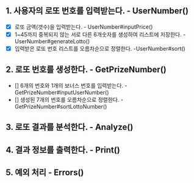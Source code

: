 ## 1. 사용자의 로또 번호를 입력받는다.  - UserNumber()
- [x] 로또 금액(갯수)을 입력받는다.  - UserNumber#inputPrice()
- [x] 1~45까지 중복되지 않는 서로 다른 6개숫자를 생성하여 리스트에 저장한다.  - UserNumber#generateLotto()
- [x] 입력받은 로또 번호 리스트를 오름차순으로 정렬한다.  -UserNumber#sort()

## 2. 로또 번호를 생성한다.  - GetPrizeNumber()
- [] 6개의 번호와 1개의 보너스 번호를 입력받는다.  -GetPrizeNumber#inputUserNumber()
- [] 생성된 7개의 번호를 오름차순으로 정렬한다.  - GetPrizeNumber#sortLottoNumber()

## 3. 로또 결과를 분석한다.  - Analyze()

## 4. 결과 정보를 출력한다.  - Print()

## 5. 예외 처리  - Errors()